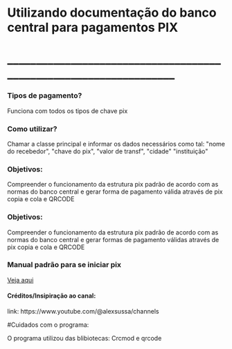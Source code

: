 # Utilizando documentação do banco central para pagamentos PIX
# __________________________________________________________________

<h3>Tipos de pagamento?</h3>
<p>Funciona com todos os tipos de chave pix</p>

<h3>Como utilizar?</h3>
<p>Chamar a classe principal e informar os dados necessários como tal: "nome do recebedor", "chave do pix", "valor de transf", "cidade" "instituição"</p>

<h3>Objetivos:</h3>
<p>Compreender o funcionamento da estrutura pix padrão de acordo com as normas do banco central e gerar forma de pagamento válida através de pix copia e cola e QRCODE</p>


<h3>Objetivos:</h3>
<p>Compreender o funcionamento da estrutura pix padrão de acordo com as normas do banco central e gerar formas de pagamento válidas através de pix copia e cola e QRCODE</p>


<h3> Manual padrão para se iniciar pix </h3>

<a href="https://www.bcb.gov.br/content/estabilidadefinanceira/pix/Regulamento_Pix/II_ManualdePadroesparaIniciacaodoPix.pdf">Veja aqui</a>


<h4>Créditos/Insipiração ao canal:</h4>
<p>link: https://www.youtube.com/@alexsussa/channels</p>


#Cuidados com o programa:

<p>O programa utilizou das blibiotecas: Crcmod e qrcode</p>




